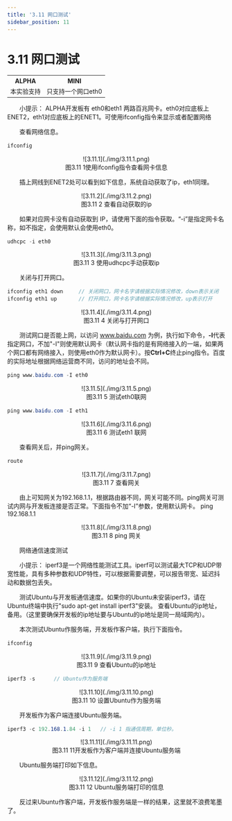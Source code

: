 ```yaml
---
title: '3.11 网口测试'
sidebar_position: 11
---
```


# 3.11 网口测试

<div class="imx6u_center-table-div">
<table class="imx6u_center-table">
  <tr>
    <th>ALPHA</th>
    <th>MINI</th>
  </tr>
  <tr>
    <td>本实验支持</td>
    <td>只支持一个网口eth0</td>
  </tr>
</table>
</div>

&emsp;&emsp;小提示：
ALPHA开发板有 eth0和eth1 两路百兆网卡。eth0对应底板上ENET2，eth1对应底板上的ENET1。可使用ifconfig指令来显示或者配置网络

&emsp;&emsp;查看网络信息。

```c#
ifconfig
```

<center>
![3.11.1](./img/3.11.1.png)<br />
图3.11 1使用ifconfig指令查看网卡信息
</center>

&emsp;&emsp;插上网线到ENET2处可以看到如下信息，系统自动获取了ip，eth1同理。

<center>
![3.11.2](./img/3.11.2.png)<br />
图3.11 2 查看自动获取的ip
</center>

&emsp;&emsp;如果对应网卡没有自动获取到 IP，请使用下面的指令获取。“-i”是指定网卡名称，如不指定，会使用默认会使用eth0。

```c#
udhcpc -i eth0
```

<center>
![3.11.3](./img/3.11.3.png)<br />
图3.11 3 使用udhcpc手动获取ip
</center>

&emsp;&emsp;关闭与打开网口。

```c#
ifconfig eth1 down     // 关闭网口，网卡名字请根据实际情况修改，down表示关闭
ifconfig eth1 up       // 打开网口，网卡名字请根据实际情况修改，up表示打开
```

<center>
![3.11.4](./img/3.11.4.png)<br />
图3.11 4 关闭与打开网口
</center>

&emsp;&emsp;测试网口是否能上网，以访问 www.baidu.com 为例，执行如下命令，**-I**代表指定网口，不加"-I"则使用默认网卡（默认网卡指的是有网络接入的一端，如果两个网口都有网络接入，则使用eth0作为默认网卡）。按**Ctrl+C**终止ping指令。百度的实际地址根据网络运营商不同，访问的地址会不同。

```c#
ping www.baidu.com -I eth0
```

<center>
![3.11.5](./img/3.11.5.png)<br />
图3.11 5 测试eth0联网
</center>

```c#
ping www.baidu.com -I eth1
```

<center>
![3.11.6](./img/3.11.6.png)<br />
图3.11 6 测试eth1 联网
</center>

&emsp;&emsp;查看网关后，并ping网关。

```c#
route 
```

<center>
![3.11.7](./img/3.11.7.png)<br />
图3.11 7 查看网关
</center>

&emsp;&emsp;由上可知网关为192.168.1.1，根据路由器不同，网关可能不同。ping网关可测试内网与开发板连接是否正常。下面指令不加“-I”参数，使用默认网卡。
ping 192.168.1.1

<center>
![3.11.8](./img/3.11.8.png)<br />
图3.11 8 ping 网关
</center>

&emsp;&emsp;网络通信速度测试

&emsp;&emsp;小提示：
iperf3是一个网络性能测试工具。iperf可以测试最大TCP和UDP带宽性能，具有多种参数和UDP特性，可以根据需要调整，可以报告带宽、延迟抖动和数据包丢失。

&emsp;&emsp;测试Ubuntu与开发板通信速度。如果你的Ubuntu未安装iperf3，请在Ubuntu终端中执行"sudo apt-get install iperf3"安装。
查看Ubuntu的ip地址，备用。（这里要确保开发板的ip地址要与Ubuntu的ip地址是同一局域网内）。

&emsp;&emsp;本次测试Ubuntu作服务端，开发板作客户端，执行下面指令。

```c#
ifconfig
```

<center>
![3.11.9](./img/3.11.9.png)<br />
图3.11 9 查看Ubuntu的ip地址
</center>

```c#
iperf3 -s      // Ubuntu作为服务端
```

<center>
![3.11.10](./img/3.11.10.png)<br />
图3.11 10 设置Ubuntu作为服务端
</center>

&emsp;&emsp;开发板作为客户端连接Ubuntu服务端。
```c#
iperf3 -c 192.168.1.84 -i 1   // -i 1 指通信周期，单位秒。
```

<center>
![3.11.11](./img/3.11.11.png)<br />
图3.11 11开发板作为客户端并连接Ubuntu服务端
</center>

&emsp;&emsp;Ubuntu服务端打印如下信息。

<center>
![3.11.12](./img/3.11.12.png)<br />
图3.11 12 Ubuntu服务端打印的信息
</center>

&emsp;&emsp;反过来Ubuntu作客户端，开发板作服务端是一样的结果，这里就不浪费笔墨了。

